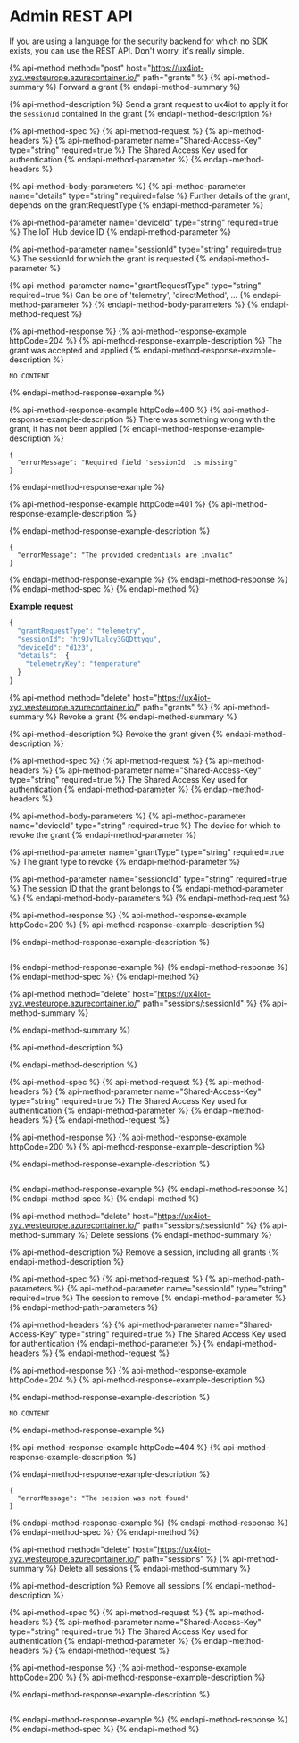 # Admin REST API

If you are using a language for the security backend for which no SDK exists, you can use the REST API. Don't worry, it's really simple.

{% api-method method="post" host="https://ux4iot-xyz.westeurope.azurecontainer.io/" path="grants" %}
{% api-method-summary %}
Forward a grant
{% endapi-method-summary %}

{% api-method-description %}
Send a grant request to ux4iot to apply it for the `sessionId` contained in the grant
{% endapi-method-description %}

{% api-method-spec %}
{% api-method-request %}
{% api-method-headers %}
{% api-method-parameter name="Shared-Access-Key" type="string" required=true %}
The Shared Access Key used for authentication
{% endapi-method-parameter %}
{% endapi-method-headers %}

{% api-method-body-parameters %}
{% api-method-parameter name="details" type="string" required=false %}
Further details of the grant, depends on the grantRequestType
{% endapi-method-parameter %}

{% api-method-parameter name="deviceId" type="string" required=true %}
The IoT Hub device ID
{% endapi-method-parameter %}

{% api-method-parameter name="sessionId" type="string" required=true %}
The sessionId for which the grant is requested
{% endapi-method-parameter %}

{% api-method-parameter name="grantRequestType" type="string" required=true %}
Can be one of 'telemetry', 'directMethod', ...
{% endapi-method-parameter %}
{% endapi-method-body-parameters %}
{% endapi-method-request %}

{% api-method-response %}
{% api-method-response-example httpCode=204 %}
{% api-method-response-example-description %}
The grant was accepted and applied
{% endapi-method-response-example-description %}

```text
NO CONTENT
```
{% endapi-method-response-example %}

{% api-method-response-example httpCode=400 %}
{% api-method-response-example-description %}
There was something wrong with the grant, it has not been applied
{% endapi-method-response-example-description %}

```text
{
  "errorMessage": "Required field 'sessionId' is missing"
}
```
{% endapi-method-response-example %}

{% api-method-response-example httpCode=401 %}
{% api-method-response-example-description %}

{% endapi-method-response-example-description %}

```text
{
  "errorMessage": "The provided credentials are invalid"
}
```
{% endapi-method-response-example %}
{% endapi-method-response %}
{% endapi-method-spec %}
{% endapi-method %}

**Example request**

```javascript
{
  "grantRequestType": "telemetry",
  "sessionId": "ht9JvTLalcy3GQDttyqu",
  "deviceId": "d123",
  "details":  {
    "telemetryKey": "temperature"
  }
}
```

{% api-method method="delete" host="https://ux4iot-xyz.westeurope.azurecontainer.io/" path="grants" %}
{% api-method-summary %}
Revoke a grant
{% endapi-method-summary %}

{% api-method-description %}
Revoke the grant given 
{% endapi-method-description %}

{% api-method-spec %}
{% api-method-request %}
{% api-method-headers %}
{% api-method-parameter name="Shared-Access-Key" type="string" required=true %}
The Shared Access Key used for authentication
{% endapi-method-parameter %}
{% endapi-method-headers %}

{% api-method-body-parameters %}
{% api-method-parameter name="deviceId" type="string" required=true %}
The device for which to revoke the grant
{% endapi-method-parameter %}

{% api-method-parameter name="grantType" type="string" required=true %}
The grant type to revoke
{% endapi-method-parameter %}

{% api-method-parameter name="sessiondId" type="string" required=true %}
The session ID that the grant belongs to
{% endapi-method-parameter %}
{% endapi-method-body-parameters %}
{% endapi-method-request %}

{% api-method-response %}
{% api-method-response-example httpCode=200 %}
{% api-method-response-example-description %}

{% endapi-method-response-example-description %}

```

```
{% endapi-method-response-example %}
{% endapi-method-response %}
{% endapi-method-spec %}
{% endapi-method %}

{% api-method method="delete" host="https://ux4iot-xyz.westeurope.azurecontainer.io/" path="sessions/:sessionId" %}
{% api-method-summary %}

{% endapi-method-summary %}

{% api-method-description %}

{% endapi-method-description %}

{% api-method-spec %}
{% api-method-request %}
{% api-method-headers %}
{% api-method-parameter name="Shared-Access-Key" type="string" required=true %}
The Shared Access Key used for authentication
{% endapi-method-parameter %}
{% endapi-method-headers %}
{% endapi-method-request %}

{% api-method-response %}
{% api-method-response-example httpCode=200 %}
{% api-method-response-example-description %}

{% endapi-method-response-example-description %}

```

```
{% endapi-method-response-example %}
{% endapi-method-response %}
{% endapi-method-spec %}
{% endapi-method %}

{% api-method method="delete" host="https://ux4iot-xyz.westeurope.azurecontainer.io/" path="sessions/:sessionId" %}
{% api-method-summary %}
Delete sessions
{% endapi-method-summary %}

{% api-method-description %}
Remove a session, including all grants
{% endapi-method-description %}

{% api-method-spec %}
{% api-method-request %}
{% api-method-path-parameters %}
{% api-method-parameter name="sessionId" type="string" required=true %}
The session to remove
{% endapi-method-parameter %}
{% endapi-method-path-parameters %}

{% api-method-headers %}
{% api-method-parameter name="Shared-Access-Key" type="string" required=true %}
The Shared Access Key used for authentication
{% endapi-method-parameter %}
{% endapi-method-headers %}
{% endapi-method-request %}

{% api-method-response %}
{% api-method-response-example httpCode=204 %}
{% api-method-response-example-description %}

{% endapi-method-response-example-description %}

```text
NO CONTENT
```
{% endapi-method-response-example %}

{% api-method-response-example httpCode=404 %}
{% api-method-response-example-description %}

{% endapi-method-response-example-description %}

```text
{
  "errorMessage": "The session was not found"
}
```
{% endapi-method-response-example %}
{% endapi-method-response %}
{% endapi-method-spec %}
{% endapi-method %}

{% api-method method="delete" host="https://ux4iot-xyz.westeurope.azurecontainer.io/" path="sessions" %}
{% api-method-summary %}
Delete all sessions
{% endapi-method-summary %}

{% api-method-description %}
Remove all sessions
{% endapi-method-description %}

{% api-method-spec %}
{% api-method-request %}
{% api-method-headers %}
{% api-method-parameter name="Shared-Access-Key" type="string" required=true %}
The Shared Access Key used for authentication
{% endapi-method-parameter %}
{% endapi-method-headers %}
{% endapi-method-request %}

{% api-method-response %}
{% api-method-response-example httpCode=200 %}
{% api-method-response-example-description %}

{% endapi-method-response-example-description %}

```

```
{% endapi-method-response-example %}
{% endapi-method-response %}
{% endapi-method-spec %}
{% endapi-method %}

